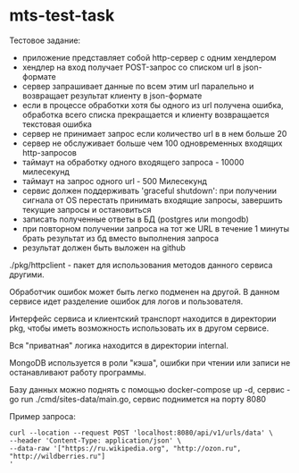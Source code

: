 # mts-test-task

Тестовое задание:
- приложение представляет собой http-сервер с одним хендлером
- хендлер на вход получает POST-запрос со списком url в json-формате
- сервер запрашивает данные по всем этим url паралельно и возвращает результат клиенту в json-формате
- если в процессе обработки хотя бы одного из url получена ошибка, обработка всего списка прекращается и клиенту возвращается текстовая ошибка
- сервер не принимает запрос если количество url в в нем больше 20
- сервер не обслуживает больше чем 100 одновременных входящих http-запросов
- таймаут на обработку одного входящего запроса - 10000 милесекунд
- таймаут на запрос одного url - 500 Милесекунд
- сервис должен поддерживать 'graceful shutdown': при получении сигнала от OS перестать принимать входящие запросы, завершить текущие запросы и остановиться
- записать полученные ответы в БД (postgres или mongodb)
- при повторном получении запроса на тот же URL в течение 1 минуты брать результат из бд вместо выполнения запроса
- результат должен быть выложен на github


./pkg/httpclient - пакет для использования методов данного сервиса другими.

Обработчик ошибок может быть легко подменен на другой. В данном сервисе идет разделение ошибок для логов и пользователя.

Интерфейс сервиса и клиентский транспорт находится в директории pkg, чтобы иметь возможность использовать их в другом сервисе.

Вся "приватная" логика находится в директории internal.

MongoDB используется в роли "кэша", ошибки при чтении или записи не останавливают работу программы.

Базу данных можно поднять с помощью docker-compose up -d, сервис - go run ./cmd/sites-data/main.go, сервис поднимется на порту 8080

Пример запроса:

```bigquery
curl --location --request POST 'localhost:8080/api/v1/urls/data' \
--header 'Content-Type: application/json' \
--data-raw '["https://ru.wikipedia.org", "http://ozon.ru", "http://wildberries.ru"]
'
```


